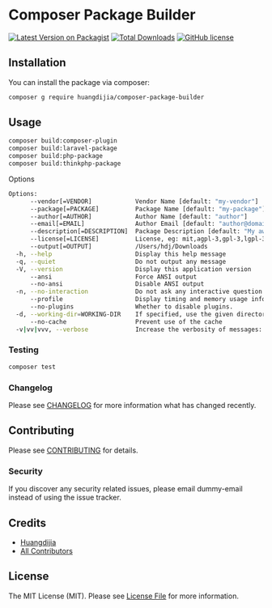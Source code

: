 # Composer Package Builder

[![Latest Version on Packagist](https://img.shields.io/packagist/v/huangdijia/composer-package-builder.svg?style=flat-square)](https://packagist.org/packages/huangdijia/composer-package-builder)
[![Total Downloads](https://img.shields.io/packagist/dt/huangdijia/composer-package-builder.svg?style=flat-square)](https://packagist.org/packages/huangdijia/composer-package-builder)
[![GitHub license](https://img.shields.io/github/license/huangdijia/laravel-youdu)](https://github.com/huangdijia/laravel-youdu)

## Installation

You can install the package via composer:

```bash
composer g require huangdijia/composer-package-builder
```

## Usage

``` bash
composer build:composer-plugin
composer build:laravel-package
composer build:php-package
composer build:thinkphp-package
```

Options

~~~ bash
Options:
      --vendor[=VENDOR]            Vendor Name [default: "my-vendor"]
      --package[=PACKAGE]          Package Name [default: "my-package"]
      --author[=AUTHOR]            Author Name [default: "author"]
      --email[=EMAIL]              Author Email [default: "author@domain.com"]
      --description[=DESCRIPTION]  Package Description [default: "My awesome package"]
      --license[=LICENSE]          License, eg: mit,agpl-3,gpl-3,lgpl-3,mozilla-public-2,apache-2,unlicense
      --output[=OUTPUT]            /Users/hdj/Downloads
  -h, --help                       Display this help message
  -q, --quiet                      Do not output any message
  -V, --version                    Display this application version
      --ansi                       Force ANSI output
      --no-ansi                    Disable ANSI output
  -n, --no-interaction             Do not ask any interactive question
      --profile                    Display timing and memory usage information
      --no-plugins                 Whether to disable plugins.
  -d, --working-dir=WORKING-DIR    If specified, use the given directory as working directory.
      --no-cache                   Prevent use of the cache
  -v|vv|vvv, --verbose             Increase the verbosity of messages: 1 for normal output, 2 for more verbose output and 3 for debug
~~~

### Testing

``` bash
composer test
```

### Changelog

Please see [CHANGELOG](CHANGELOG.md) for more information what has changed recently.

## Contributing

Please see [CONTRIBUTING](CONTRIBUTING.md) for details.

### Security

If you discover any security related issues, please email dummy-email instead of using the issue tracker.

## Credits

- [Huangdijia](https://github.com/huangdijia)
- [All Contributors](../../contributors)

## License

The MIT License (MIT). Please see [License File](LICENSE) for more information.
